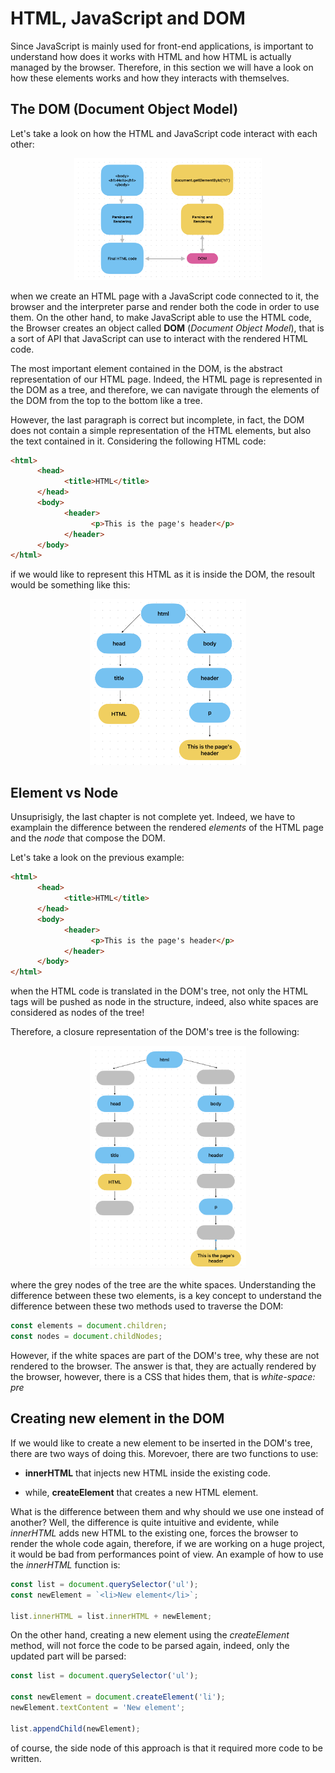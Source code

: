# HTML, JavaScript and DOM

Since JavaScript is mainly used for front-end applications, is important to understand how does it works with HTML and how HTML is actually managed by the browser. Therefore, in this section we will have a look on how these elements works and how they interacts with themselves.

## The DOM (Document Object Model)

Let's take a look on how the HTML and JavaScript code interact with each other:

<p align="center">
      <img src="../assets/DOM.png" alt="DOM & HTML" width="300"/>
</p>

when we create an HTML page with a JavaScript code connected to it, the browser and the interpreter parse and render both the code in order to use them. On the other hand, to make JavaScript able to use the HTML code, the Browser creates an object called **DOM** (_Document Object Model_), that is a sort of API that JavaScript can use to interact with the rendered HTML code.

The most important element contained in the DOM, is the abstract representation of our HTML page. Indeed, the HTML page is represented in the DOM as a tree, and therefore, we can navigate through the elements of the DOM from the top to the bottom like a tree.

However, the last paragraph is correct but incomplete, in fact, the DOM does not contain a simple representation of the HTML elements, but also the text contained in it. Considering the following HTML code:

```html
<html>
      <head>
            <title>HTML</title>
      </head>
      <body>
            <header>
                  <p>This is the page's header</p>
            </header>
      </body>
</html>
```

if we would like to represent this HTML as it is inside the DOM, the resoult would be something like this:

<p align="center">
      <img src="../assets/DOM-tree.png" alt="A simple representation of the HTML in the DOM" width="250"/>
</p>

## Element vs Node

Unsuprisigly, the last chapter is not complete yet. Indeed, we have to examplain the difference between the rendered _elements_ of the HTML page and the _node_ that compose the DOM.

Let's take a look on the previous example:

```html
<html>
      <head>
            <title>HTML</title>
      </head>
      <body>
            <header>
                  <p>This is the page's header</p>
            </header>
      </body>
</html>
```

when the HTML code is translated in the DOM's tree, not only the HTML tags will be pushed as node in the structure, indeed, also white spaces are considered as nodes of the tree!

Therefore, a closure representation of the DOM's tree is the following:

<p align="center">
      <img src="../assets/Elements-Nodes.png" alt="A simple representation of the HTML in the DOM" width="250"/>
</p>

where the grey nodes of the tree are the white spaces. Understanding the difference between these two elements, is a key concept to understand the difference between these two methods used to traverse the DOM:

```javascript
const elements = document.children;
const nodes = document.childNodes;
```

However, if the white spaces are part of the DOM's tree, why these are not rendered to the browser. The answer is that, they are actually rendered by the browser, however, there is a CSS that hides them, that is _white-space: pre_

## Creating new element in the DOM

If we would like to create a new element to be inserted in the DOM's tree, there are two ways of doing this. Morevoer, there are two functions to use:

- **innerHTML** that injects new HTML inside the existing code.

- while, **createElement** that creates a new HTML element.

What is the difference between them and why should we use one instead of another? Well, the difference is quite intuitive and evidente, while _innerHTML_ adds new HTML to the existing one, forces the browser to render the whole code again, therefore, if we are working on a huge project, it would be bad from performances point of view. An example of how to use the _innerHTML_ function is:

```javascript
const list = document.querySelector('ul');
const newElement = `<li>New element</li>`;

list.innerHTML = list.innerHTML + newElement;
```

On the other hand, creating a new element using the _createElement_ method, will not force the code to be parsed again, indeed, only the updated part will be parsed:

```javascript
const list = document.querySelector('ul');

const newElement = document.createElement('li');
newElement.textContent = 'New element';

list.appendChild(newElement);
```

of course, the side node of this approach is that it required more code to be written.
